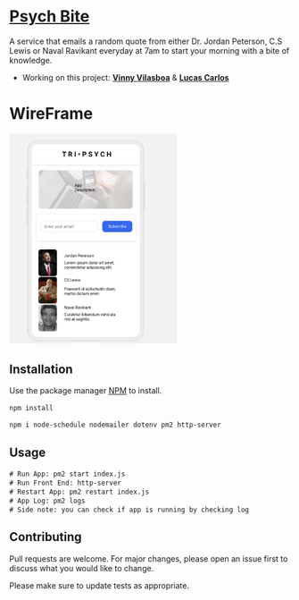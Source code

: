 # [Psych Bite](https://psych-bite.herokuapp.com/)

A service that emails a random quote from either Dr. Jordan Peterson, C.S Lewis or Naval Ravikant everyday at 7am to start your morning with a bite of knowledge.
- Working on this project: <ins>**Vinny Vilasboa**</ins> & <ins>**Lucas Carlos**</ins>


# WireFrame

<img
  src="/public/assets/wireframe.png"
  alt="wireframe"
  style="display: inline-block; margin: 0 auto; max-width: 300px">
## Installation

Use the package manager [NPM](https://www.npmjs.com/) to install.

```
npm install
```

```
npm i node-schedule nodemailer dotenv pm2 http-server
```

## Usage

```Run
# Run App: pm2 start index.js
# Run Front End: http-server
# Restart App: pm2 restart index.js
# App Log: pm2 logs 
# Side note: you can check if app is running by checking log
```

## Contributing

Pull requests are welcome. For major changes, please open an issue first
to discuss what you would like to change.

Please make sure to update tests as appropriate.
